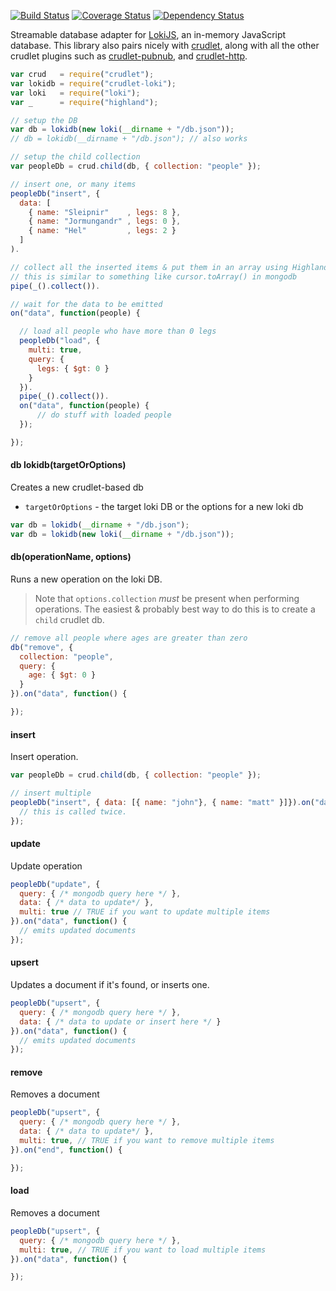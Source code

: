 

[![Build Status](https://travis-ci.org/mojo-js/crudlet-loki.svg)](https://travis-ci.org/mojo-js/crudlet-loki) [![Coverage Status](https://coveralls.io/repos/mojo-js/crudlet-loki/badge.svg?branch=master)](https://coveralls.io/r/mojo-js/crudlet-loki?branch=master) [![Dependency Status](https://david-dm.org/mojo-js/crudlet-loki.svg)](https://david-dm.org/mojo-js/crudlet-loki)

Streamable database adapter for [LokiJS](http://lokijs.org/#/), an in-memory JavaScript database. This library also pairs nicely with [crudlet](https://github.com/mojo-js/crudlet.js), along with all the other crudlet plugins such as [crudlet-pubnub](https://github.com/mojo-js/crudlet-pubnub), and [crudlet-http](https://github.com/mojo-js/crudlet-http). 

```javascript
var crud   = require("crudlet");
var lokidb = require("crudlet-loki");
var loki   = require("loki");
var _      = require("highland");

// setup the DB
var db = lokidb(new loki(__dirname + "/db.json"));
// db = lokidb(__dirname + "/db.json"); // also works

// setup the child collection
var peopleDb = crud.child(db, { collection: "people" });

// insert one, or many items
peopleDb("insert", {
  data: [
    { name: "Sleipnir"    , legs: 8 },
    { name: "Jormungandr" , legs: 0 },
    { name: "Hel"         , legs: 2 }
  ]
).

// collect all the inserted items & put them in an array using HighlandJS
// this is similar to something like cursor.toArray() in mongodb
pipe(_().collect()).

// wait for the data to be emitted
on("data", function(people) {

  // load all people who have more than 0 legs
  peopleDb("load", {
    multi: true,
    query: {
      legs: { $gt: 0 }
    }
  }).
  pipe(_().collect()).
  on("data", function(people) {
      // do stuff with loaded people
  });

});
```

#### db lokidb(targetOrOptions)

Creates a new crudlet-based db

- `targetOrOptions` - the target loki DB or the options for a new loki db

```javascript
var db = lokidb(__dirname + "/db.json");
var db = lokidb(new loki(__dirname + "/db.json"));
```

#### db(operationName, options)

Runs a new operation on the loki DB.

> Note that `options.collection` *must* be present when performing operations. The easiest & probably best way to do this is to create a `child` crudlet db.

```javascript
// remove all people where ages are greater than zero
db("remove", {
  collection: "people",
  query: {
    age: { $gt: 0 }
  }
}).on("data", function() {

});
```

#### insert

Insert operation.

```javascript
var peopleDb = crud.child(db, { collection: "people" });

// insert multiple
peopleDb("insert", { data: [{ name: "john"}, { name: "matt" }]}).on("data", function() {
  // this is called twice.
});
```

#### update

Update operation

```javascript
peopleDb("update", {
  query: { /* mongodb query here */ },
  data: { /* data to update*/ },
  multi: true // TRUE if you want to update multiple items
}).on("data", function() {
  // emits updated documents
});
```

#### upsert

Updates a document if it's found, or inserts one.

```javascript
peopleDb("upsert", {
  query: { /* mongodb query here */ },
  data: { /* data to update or insert here */ }
}).on("data", function() {
  // emits updated documents
});
```

#### remove

Removes a document

```javascript
peopleDb("upsert", {
  query: { /* mongodb query here */ },
  data: { /* data to update*/ },
  multi: true, // TRUE if you want to remove multiple items
}).on("end", function() {

});
```

#### load

Removes a document

```javascript
peopleDb("upsert", {
  query: { /* mongodb query here */ },
  multi: true, // TRUE if you want to load multiple items
}).on("data", function() {

});
```
